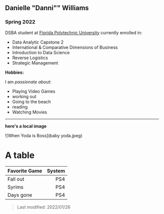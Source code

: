 ## Danielle "Danni"" Williams

### Spring 2022 

DSBA student at [Florida Polytechnic University](https://www.floridapoly.edu) currently enrolled in: 
  
  - Data Analytic Capstone 2
- International & Comparative Dimensions of Business
- Introduction to Data Science
- Reverse Logistics
- Strategic Management

**Hobbies:**
  
  I am _passionate about_: 
  
  - Playing Video Games
- working out
- Going to the beach
- reading
- Watching Movies 

***
**here's a local image**

![When Yoda is Boss](baby yoda.jpeg)

# A table

| Favorite Game | System |
|:--------------|-------:|
| Fall out      | PS4    |
| Syrims        | PS4    |
| Days gone     | PS4    |

  
  > Last modified: 2022/01/26
